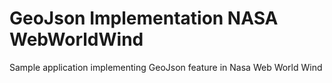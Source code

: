 # GeoJson Implementation NASA WebWorldWind

Sample application implementing GeoJson feature in Nasa Web World Wind
